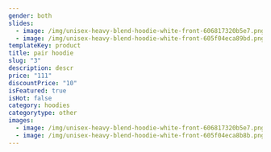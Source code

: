 ```yaml
---
gender: both
slides:
  - image: /img/unisex-heavy-blend-hoodie-white-front-606817320b5e7.png
  - image: /img/unisex-heavy-blend-hoodie-white-front-605f04eca89bd.png
templateKey: product
title: pair hoodie
slug: "3"
description: descr
price: "111"
discountPrice: "10"
isFeatured: true
isHot: false
category: hoodies
categorytype: other
images:
  - image: /img/unisex-heavy-blend-hoodie-white-front-606817320b5e7.png
  - image: /img/unisex-heavy-blend-hoodie-white-front-605f04eca8b8b.png
---
```

